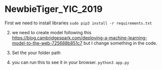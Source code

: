 # NewbieTiger_YIC_2019
First we need to install libraries 
```sudo pip3 install -r requirements.txt```

2. we need to create model following this https://blog.cambridgespark.com/deploying-a-machine-learning-model-to-the-web-725688b851c7 but I change something in the code. 

3. Set the your folder path

4. you can run this to see it in your browser.
```python3 app.py```

